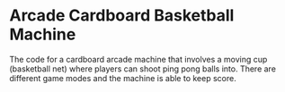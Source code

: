 # Arcade Cardboard Basketball Machine
The code for a cardboard arcade machine that involves a moving cup (basketball net) where players can shoot ping pong balls into. There are different game modes and the machine is able to keep score.
